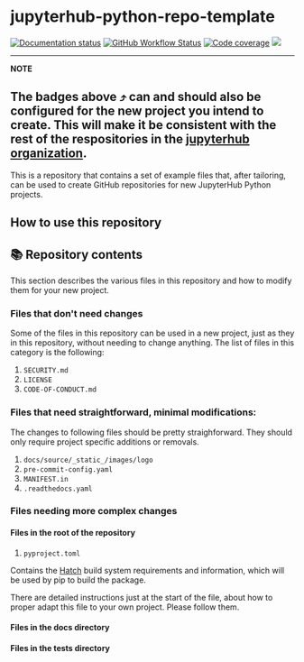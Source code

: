 # jupyterhub-python-repo-template

[![Documentation status](https://img.shields.io/readthedocs/jupyterhub-python-repo-template?logo=read-the-docs)](https://jupyterhub-python-repo-template.readthedocs.io/en/latest/?badge=latest)
[![GitHub Workflow Status](https://img.shields.io/github/workflow/status/jupyterhub/jupyterhub-python-repo-template/Test?logo=github)](https://github.com/jupyterhub/jupyterhub-python-repo-template/actions)
[![Code coverage](https://codecov.io/gh/jupyterhub/jupyterhub-python-repo-template/branch/main/graph/badge.svg)](https://codecov.io/gh/jupyterhub/jupyterhub-python-repo-template)
[![](https://img.shields.io/pypi/v/jupyterhub-python-repo-template.svg?logo=pypi)](https://pypi.python.org/pypi/jupyterhub-kubespawner)

---
**NOTE**

The badges above ⤴ can and should also be configured for the new project you intend to create. This will make it be consistent with the rest of the respositories in the [jupyterhub organization](https://github.com/jupyterhub).
---

This is a repository that contains a set of example files that, after tailoring, can be used to create GitHub repositories for new JupyterHub Python projects.

## How to use this repository


## 📚 Repository contents

This section describes the various files in this repository and how to modify them for your new project.

### Files that don't need changes

Some of the files in this repository can be used in a new project, just as they in this repository,
without needing to change anything.
The list of files in this category is the following:

1. `SECURITY.md`
2. `LICENSE`
3. `CODE-OF-CONDUCT.md`

### Files that need straightforward, minimal modifications:

The changes to following files should be pretty straighforward.
They should only require project specific additions or removals.

1. `docs/source/_static_/images/logo`
2. `pre-commit-config.yaml`
3. `MANIFEST.in`
4. `.readthedocs.yaml`

### Files needing more complex changes

#### Files in the root of the repository

1. `pyproject.toml`

Contains the [Hatch](https://hatch.pypa.io/latest/) build system requirements and information,
which will be used by pip to build the package.

There are detailed instructions just at the start of the file,
about how to proper adapt this file to your own project.
Please follow them.

#### Files in the docs directory


#### Files in the tests directory